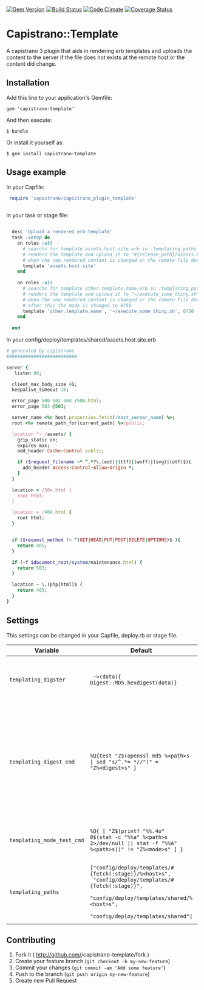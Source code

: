 [![Gem Version](https://badge.fury.io/rb/capistrano-template.svg)](http://badge.fury.io/rb/capistrano-template)
[![Build Status](https://travis-ci.org/faber-lotto/capistrano-template.svg?branch=master)](https://travis-ci.org/faber-lotto/capistrano-template)
[![Code Climate](https://codeclimate.com/github/faber-lotto/capistrano-template.png)](https://codeclimate.com/github/faber-lotto/capistrano-template)
[![Coverage Status](https://coveralls.io/repos/faber-lotto/capistrano-template/badge.png?branch=master)](https://coveralls.io/r/faber-lotto/capistrano-template?branch=master)

# Capistrano::Template 

A capistrano 3 plugin that aids in rendering erb templates and
uploads the content to the server if the file does not exists at
the remote host or the content did change. 

## Installation

Add this line to your application's Gemfile:

    gem 'capistrano-template'

And then execute:

    $ bundle

Or install it yourself as:

    $ gem install capistrano-template

## Usage example

In your Capfile:

```ruby
 require 'capistrano/capistrano_plugin_template'
 
 ```
 
 In your task or stage file:
 
 ```ruby
 
   desc 'Upload a rendered erb-template'
   task :setup do     
     on roles :all
       # searchs for template assets.host.site.erb in :templating_paths
       # renders the template and upload it to "#{release_path}/assets.host.site" on all hosts
       # when the new rendered content is changed or the remote file does not exists
       template 'assets.host.site'
     end
     
     on roles :all       
       # searchs for template other.template.name.erb in :templating_paths
       # renders the template and upload it to "~/execute_some_thing.sh" on all hosts
       # when the new rendered content is changed or the remote file does not exists
       # after this the mode is changed to 0750
       template 'other.template.name', '~/execute_some_thing.sh', 0750
     end
          
   end
 
 ```
 
 In your config/deploy/templates/shared/assets.host.site.erb
 
 ```ruby
 # generated by capistrano
 ##########################
 
 server {
    listen 80;
 
   client_max_body_size 4G;
   keepalive_timeout 10;
 
   error_page 500 502 504 /500.html;
   error_page 503 @503;
 
   server_name <%= host.properties.fetch(:host_server_name) %>;
   root <%= remote_path_for(current_path) %>/public;
 
   location ^~ /assets/ {
     gzip_static on;
     expires max;
     add_header Cache-Control public;
 
     if ($request_filename ~* ^.*?\.(eot)|(ttf)|(woff)|(svg)|(otf)$){
       add_header Access-Control-Allow-Origin *;
     }
   }
 
   location = /50x.html {
     root html;
   }
 
   location = /404.html {
     root html;
   }
 
 
   if ($request_method !~ ^(GET|HEAD|PUT|POST|DELETE|OPTIONS)$ ){
     return 405;
   }
 
   if (-f $document_root/system/maintenance.html) {
     return 503;
   }
 
   location ~ \.(php|html)$ {
     return 405;
   }
 }
 
 
 ```

## Settings

This settings can be changed in your Capfile, deploy.rb or stage file.

| Variable              | Default                               | Description                           |
|-----------------------|---------------------------------------|---------------------------------------|
|`templating_digster`   | <code> -&gt;(data){ Digest::MD5.hexdigest(data)} </code> | Checksum algorythmous for rendered template to check for remote diffs |
|`templating_digest_cmd`| <code>%Q{test "Z$(openssl md5 %&lt;path&gt;s &#124; sed "s/^.*= *//")" = "Z%&lt;digest&gt;s" }</code> | Remote command to validate a digest. Format placeholders path is replaces by full `path` to the remote file and `digest` with the digest calculated in capistrano. |
|`templating_mode_test_cmd` | <code>%Q{ &#91; "Z$(printf "%%.4o" 0$(stat -c "%%a" %&lt;path&gt;s 2&gt;/dev/null &#124;&#124;  stat -f "%%A" %&lt;path&gt;s))" != "Z%&lt;mode&gt;s" &#93; }</code> | Test command to check the remote file permissions. |
| `templating_paths` | <code>&#91;"config/deploy/templates/#{fetch(:stage)}/%&lt;host&gt;s",</code> <br> <code> "config/deploy/templates/#{fetch(:stage)}",</code> <br> <code> "config/deploy/templates/shared/%&lt;host&gt;s",</code> <br> <code> "config/deploy/templates/shared"&#93;</code>| Folder to look for a template to render. `<host>` is replaced by the actual host. |


## Contributing

1. Fork it ( http://github.com/<my-github-username>/capistrano-template/fork )
2. Create your feature branch (`git checkout -b my-new-feature`)
3. Commit your changes (`git commit -am 'Add some feature'`)
4. Push to the branch (`git push origin my-new-feature`)
5. Create new Pull Request
